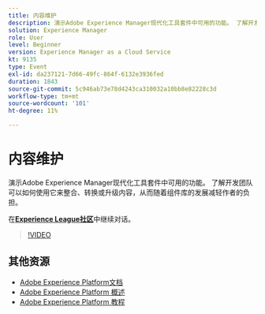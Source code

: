 ```yaml
---
title: 内容维护
description: 演示Adobe Experience Manager现代化工具套件中可用的功能。 了解开发团队可以如何使用它来整合、转换或升级内容，从而随着组件库的发展减轻作者的负担。
solution: Experience Manager
role: User
level: Beginner
version: Experience Manager as a Cloud Service
kt: 9135
type: Event
exl-id: da237121-7d66-49fc-864f-6132e3936fed
duration: 1843
source-git-commit: 5c946ab73e78d4243ca310032a10bb8e82228c3d
workflow-type: tm+mt
source-wordcount: '101'
ht-degree: 11%

---
```


# 内容维护

演示Adobe Experience Manager现代化工具套件中可用的功能。 了解开发团队可以如何使用它来整合、转换或升级内容，从而随着组件库的发展减轻作者的负担。

在&#x200B;**[Experience League社区](https://adobe.ly/3zJuUBH)**&#x200B;中继续对话。

>[!VIDEO](https://video.tv.adobe.com/v/337577/?quality=12&learn=on&hidetitle=true)

## 其他资源

- [Adobe Experience Platform文档](https://experienceleague.adobe.com/docs/experience-platform.html)
- [Adobe Experience Platform 概述](https://experienceleague.adobe.com/docs/experience-platform/landing/home.html?lang=zh-Hans)
- [Adobe Experience Platform 教程](https://experienceleague.adobe.com/docs/platform-learn/tutorials/overview.html?lang=en)
